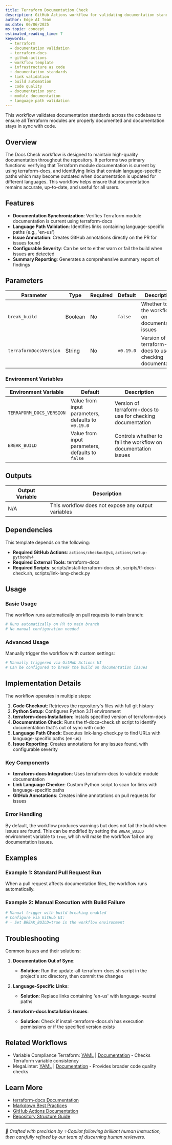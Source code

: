 ```yaml
---
title: Terraform Documentation Check
description: GitHub Actions workflow for validating documentation standards across Terraform modules
author: Edge AI Team
ms.date: 06/06/2025
ms.topic: concept
estimated_reading_time: 7
keywords:
  - terraform
  - documentation validation
  - terraform-docs
  - github-actions
  - workflow template
  - infrastructure as code
  - documentation standards
  - link validation
  - build automation
  - code quality
  - documentation sync
  - module documentation
  - language path validation
---
```


This workflow validates documentation standards across the codebase to ensure all Terraform modules are properly documented and documentation stays in sync with code.

## Overview

The Docs Check workflow is designed to maintain high-quality documentation throughout the repository. It performs two primary functions: verifying that Terraform module documentation is current by using terraform-docs, and identifying links that contain language-specific paths which may become outdated when documentation is updated for different languages. This workflow helps ensure that documentation remains accurate, up-to-date, and useful for all users.

## Features

- **Documentation Synchronization**: Verifies Terraform module documentation is current using terraform-docs
- **Language Path Validation**: Identifies links containing language-specific paths (e.g., 'en-us')
- **Issue Annotation**: Creates GitHub annotations directly on the PR for issues found
- **Configurable Severity**: Can be set to either warn or fail the build when issues are detected
- **Summary Reporting**: Generates a comprehensive summary report of findings

## Parameters

| Parameter              | Type    | Required | Default   | Description                                                 |
|------------------------|---------|----------|-----------|-------------------------------------------------------------|
| `break_build`          | Boolean | No       | `false`   | Whether to fail the workflow on documentation issues        |
| `terraformDocsVersion` | String  | No       | `v0.19.0` | Version of terraform-docs to use for checking documentation |

### Environment Variables

| Environment Variable     | Default                                            | Description                                                   |
|--------------------------|----------------------------------------------------|---------------------------------------------------------------|
| `TERRAFORM_DOCS_VERSION` | Value from input parameters, defaults to `v0.19.0` | Version of terraform-docs to use for checking documentation   |
| `BREAK_BUILD`            | Value from input parameters, defaults to `false`   | Controls whether to fail the workflow on documentation issues |

## Outputs

| Output Variable | Description                                        |
|-----------------|----------------------------------------------------|
| N/A             | This workflow does not expose any output variables |

## Dependencies

This template depends on the following:

- **Required GitHub Actions**: `actions/checkout@v4`, `actions/setup-python@v4`
- **Required External Tools**: terraform-docs
- **Required Scripts**: scripts/install-terraform-docs.sh, scripts/tf-docs-check.sh, scripts/link-lang-check.py

## Usage

### Basic Usage

The workflow runs automatically on pull requests to main branch:

```yaml
# Runs automatically on PR to main branch
# No manual configuration needed
```

### Advanced Usage

Manually trigger the workflow with custom settings:

```yaml
# Manually triggered via GitHub Actions UI
# Can be configured to break the build on documentation issues
```

## Implementation Details

The workflow operates in multiple steps:

1. **Code Checkout**: Retrieves the repository's files with full git history
2. **Python Setup**: Configures Python 3.11 environment
3. **terraform-docs Installation**: Installs specified version of terraform-docs
4. **Documentation Check**: Runs the tf-docs-check.sh script to identify documentation that's out of sync with code
5. **Language Path Check**: Executes link-lang-check.py to find URLs with language-specific paths (en-us)
6. **Issue Reporting**: Creates annotations for any issues found, with configurable severity

### Key Components

- **terraform-docs Integration**: Uses terraform-docs to validate module documentation
- **Link Language Checker**: Custom Python script to scan for links with language-specific paths
- **GitHub Annotations**: Creates inline annotations on pull requests for issues

### Error Handling

By default, the workflow produces warnings but does not fail the build when issues are found. This can be modified by setting the `BREAK_BUILD` environment variable to `true`, which will make the workflow fail on any documentation issues.

## Examples

### Example 1: Standard Pull Request Run

When a pull request affects documentation files, the workflow runs automatically.

### Example 2: Manual Execution with Build Failure

```yaml
# Manual trigger with build breaking enabled
# Configure via GitHub UI:
# - Set BREAK_BUILD=true in the workflow environment
```

## Troubleshooting

Common issues and their solutions:

1. **Documentation Out of Sync**:
   - **Solution**: Run the update-all-terraform-docs.sh script in the project's src directory, then commit the changes

2. **Language-Specific Links**:
   - **Solution**: Replace links containing 'en-us' with language-neutral paths

3. **terraform-docs Installation Issues**:
   - **Solution**: Check if install-terraform-docs.sh has execution permissions or if the specified version exists

## Related Workflows

- Variable Compliance Terraform: [YAML](/.github/workflows/variable-compliance-terraform.yml) | [Documentation](./variable-compliance-terraform.md) - Checks Terraform variable consistency
- MegaLinter: [YAML](/.github/workflows/megalinter.yml) | [Documentation](./megalinter.md) - Provides broader code quality checks

## Learn More

- [terraform-docs Documentation](https://terraform-docs.io/)
- [Markdown Best Practices](https://www.markdownguide.org/basic-syntax/)
- [GitHub Actions Documentation](https://docs.github.com/en/actions)
- [Repository Structure Guide](/README.md)

---

<!-- markdownlint-disable MD036 -->
*🤖 Crafted with precision by ✨Copilot following brilliant human instruction,
then carefully refined by our team of discerning human reviewers.*
<!-- markdownlint-enable MD036 -->
